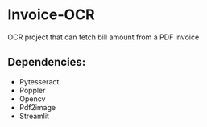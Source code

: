 # Invoice-OCR
OCR project that can fetch bill amount from a PDF invoice

## Dependencies:
- Pytesseract
- Poppler
- Opencv
- Pdf2image
- Streamlit
